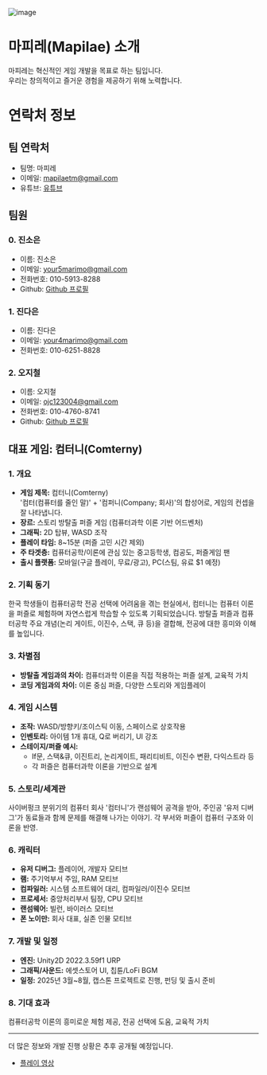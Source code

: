 ![image](https://github.com/user-attachments/assets/8ad925ca-bf0b-442f-aca4-0cdefdfc5dd7)

# 마피레(Mapilae) 소개

마피레는 혁신적인 게임 개발을 목표로 하는 팀입니다.  
우리는 창의적이고 즐거운 경험을 제공하기 위해 노력합니다.
# 연락처 정보

## 팀 연락처
- 팀명: 마피레
- 이메일: mapilaetm@gmail.com
- 유튜브: [유튜브](https://www.youtube.com/@mapilae)
## 팀원

### 0. 진소은
- 이름: 진소은
- 이메일: your5marimo@gmail.com
- 전화번호: 010-5913-8288
- Github: [Github 프로필](https://github.com/editor0518)
### 1. 진다은
- 이름: 진다은
- 이메일: your4marimo@gmail.com
- 전화번호: 010-6251-8828
### 2. 오지철
- 이름: 오지철
- 이메일: ojc123004@gmail.com
- 전화번호: 010-4760-8741
- Github: [Github 프로필](https://github.com/ojc1234)

## 대표 게임: 컴터니(Comterny)

### 1. 개요

- **게임 제목:** 컴터니(Comterny)  
    '컴터(컴퓨터를 줄인 말)' + '컴퍼니(Company; 회사)'의 합성어로, 게임의 컨셉을 잘 나타냅니다.
- **장르:** 스토리 방탈출 퍼즐 게임 (컴퓨터과학 이론 기반 어드벤처)
- **그래픽:** 2D 탑뷰, WASD 조작
- **플레이 타임:** 8~15분 (퍼즐 고민 시간 제외)
- **주 타겟층:** 컴퓨터공학/이론에 관심 있는 중고등학생, 컴공도, 퍼즐게임 팬
- **출시 플랫폼:** 모바일(구글 플레이, 무료/광고), PC(스팀, 유료 $1 예정)

### 2. 기획 동기

한국 학생들이 컴퓨터공학 전공 선택에 어려움을 겪는 현실에서, 컴터니는 컴퓨터 이론을 퍼즐로 체험하며 자연스럽게 학습할 수 있도록 기획되었습니다. 방탈출 퍼즐과 컴퓨터공학 주요 개념(논리 게이트, 이진수, 스택, 큐 등)을 결합해, 전공에 대한 흥미와 이해를 높입니다.

### 3. 차별점

- **방탈출 게임과의 차이:** 컴퓨터과학 이론을 직접 적용하는 퍼즐 설계, 교육적 가치
- **코딩 게임과의 차이:** 이론 중심 퍼즐, 다양한 스토리와 게임플레이

### 4. 게임 시스템

- **조작:** WASD/방향키/조이스틱 이동, 스페이스로 상호작용
- **인벤토리:** 아이템 1개 휴대, Q로 버리기, UI 강조
- **스테이지/퍼즐 예시:**  
    - If문, 스택&큐, 이진트리, 논리게이트, 패리티비트, 이진수 변환, 다익스트라 등  
    - 각 퍼즐은 컴퓨터과학 이론을 기반으로 설계

### 5. 스토리/세계관

사이버펑크 분위기의 컴퓨터 회사 '컴터니'가 랜섬웨어 공격을 받아, 주인공 '유저 디버그'가 동료들과 함께 문제를 해결해 나가는 이야기. 각 부서와 퍼즐이 컴퓨터 구조와 이론을 반영.

### 6. 캐릭터

- **유저 디버그:** 플레이어, 개발자 모티브
- **램:** 주기억부서 주임, RAM 모티브
- **컴파일러:** 시스템 소프트웨어 대리, 컴파일러/이진수 모티브
- **프로세서:** 중앙처리부서 팀장, CPU 모티브
- **랜섬웨어:** 빌런, 바이러스 모티브
- **폰 노이만:** 회사 대표, 실존 인물 모티브

### 7. 개발 및 일정

- **엔진:** Unity2D 2022.3.59f1 URP
- **그래픽/사운드:** 에셋스토어 UI, 칩튠/LoFi BGM
- **일정:** 2025년 3월~8월, 캡스톤 프로젝트로 진행, 펀딩 및 출시 준비

### 8. 기대 효과

컴퓨터공학 이론의 흥미로운 체험 제공, 전공 선택에 도움, 교육적 가치

---

더 많은 정보와 개발 진행 상황은 추후 공개될 예정입니다.

- [플레이 영상](https://youtu.be/EaNH0OlqtsE?si=XvWOu8mSTPRS3Ka9)
